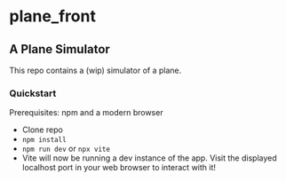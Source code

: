 # plane_front

## A Plane Simulator

This repo contains a (wip) simulator of a plane.

### Quickstart

Prerequisites: npm and a modern browser

- Clone repo
- `npm install`
- `npm run dev` or `npx vite`
- Vite will now be running a dev instance of the app. Visit the displayed localhost port in your web browser to interact with it!
